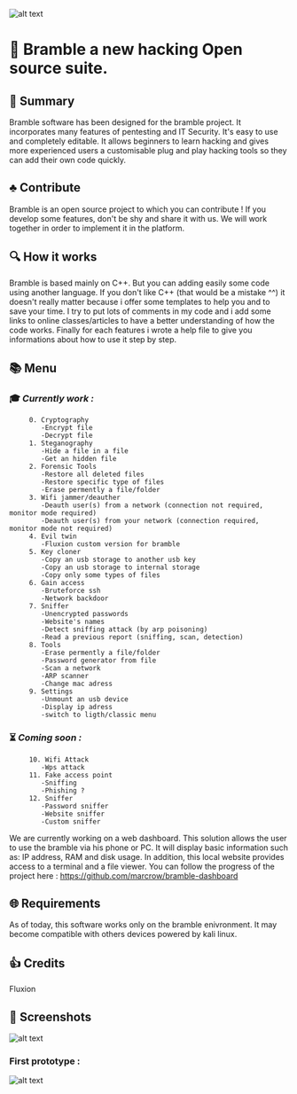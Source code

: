 
![alt text](https://github.com/marcrowProject/Bramble/blob/master/result/Bramble-logo%20alpha.png)
   
# :seedling: Bramble a new hacking Open source suite.
## :scroll: Summary
 Bramble software has been designed for the bramble project. It incorporates many features
of pentesting and IT Security. It's easy to use and completely editable. It allows 
beginners to learn hacking and gives more experienced users a customisable plug and 
play hacking tools so they can add their own code quickly. 

## :clubs: Contribute
 Bramble is an open source project to which you can contribute ! If you develop some 
features, don't be shy and share it with us. We will work together in order to implement
it in the platform.


## :mag: How it works
 Bramble is based mainly on C++. But you can adding easily some code using another language. If you 
don't like C++ (that would be a mistake ^^) it doesn't really matter because i offer some templates 
to help you and to save your time. 
I try to put lots of comments in my code and i add some links to online classes/articles 
to have a better understanding of how the code works.
Finally for each features i wrote a help file to give you informations about how to use it 
step by step.

## :books: Menu
###  :mortar_board: _Currently work :_
         
         0. Cryptography
            -Encrypt file
            -Decrypt file
         1. Steganography
            -Hide a file in a file
            -Get an hidden file
         2. Forensic Tools
            -Restore all deleted files
            -Restore specific type of files
            -Erase permently a file/folder
         3. Wifi jammer/deauther
            -Deauth user(s) from a network (connection not required, monitor mode required)
            -Deauth user(s) from your network (connection required, monitor mode not required)
         4. Evil twin
            -Fluxion custom version for bramble
         5. Key cloner
            -Copy an usb storage to another usb key
            -Copy an usb storage to internal storage
            -Copy only some types of files
         6. Gain access
            -Bruteforce ssh
            -Network backdoor
         7. Sniffer
            -Unencrypted passwords
            -Website's names
            -Detect sniffing attack (by arp poisoning)
            -Read a previous report (sniffing, scan, detection)
         8. Tools
            -Erase permently a file/folder
            -Password generator from file
            -Scan a network
            -ARP scanner
            -Change mac adress
         9. Settings
            -Unmount an usb device
            -Display ip adress
            -switch to ligth/classic menu

###  :hourglass_flowing_sand: _Coming soon :_
         10. Wifi Attack
            -Wps attack
         11. Fake access point
            -Sniffing
            -Phishing ?
         12. Sniffer
            -Password sniffer
            -Website sniffer
            -Custom sniffer
We are currently working on a web dashboard. This solution allows the user to use the bramble via his phone or PC. It will display basic information such as: IP address, RAM and disk usage. In addition, this local website provides access to a terminal and a file viewer. You can follow the progress of the project here : https://github.com/marcrow/bramble-dashboard

## :globe_with_meridians: Requirements
 As of today, this software works only on the bramble enivronment.
It may become compatible with others devices powered by kali linux.

##  :thumbsup: Credits
 Fluxion 
## :white_square_button: Screenshots



![alt text](https://user-images.githubusercontent.com/37142652/37241895-edb24fba-2460-11e8-8985-312442e1ac6d.gif)

### First prototype :
![alt text](https://user-images.githubusercontent.com/37142652/41043460-47e3cbb6-69a4-11e8-8082-b6ea5610a6a3.png)


